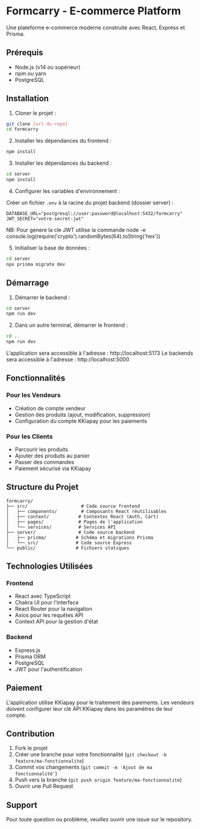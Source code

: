 # Formcarry - E-commerce Platform

Une plateforme e-commerce moderne construite avec React, Express et Prisma.

## Prérequis

- Node.js (v14 ou supérieur)
- npm ou yarn
- PostgreSQL

## Installation

1. Cloner le projet :
```bash
git clone [url-du-repo]
cd formcarry
```

2. Installer les dépendances du frontend :
```bash
npm install
```

3. Installer les dépendances du backend :
```bash
cd server
npm install
```

4. Configurer les variables d'environnement :

Créer un fichier `.env` à la racine du projet backend (dossier server) :
```env
DATABASE_URL="postgresql://user:password@localhost:5432/formcarry"
JWT_SECRET="votre-secret-jwt"
```
NB: Pour genere la cle JWT utilise la commande
  node -e console.log(require('crypto').randomBytes(64).toString('hex'))

5. Initialiser la base de données :
```bash
cd server
npx prisma migrate dev
```

## Démarrage

1. Démarrer le backend :
```bash
cd server
npm run dev
```

2. Dans un autre terminal, démarrer le frontend :
```bash
cd ..
npm run dev
```

L'application sera accessible à l'adresse : http://localhost:5173
Le backends sera accessible à l'adresse : http://localhost:5000

## Fonctionnalités

### Pour les Vendeurs
- Création de compte vendeur
- Gestion des produits (ajout, modification, suppression)
- Configuration du compte KKiapay pour les paiements

### Pour les Clients
- Parcourir les produits
- Ajouter des produits au panier
- Passer des commandes
- Paiement sécurisé via KKiapay

## Structure du Projet

```
formcarry/
├── src/                    # Code source frontend
│   ├── components/         # Composants React réutilisables
│   ├── context/           # Contextes React (Auth, Cart)
│   ├── pages/             # Pages de l'application
│   └── services/          # Services API
├── server/                # Code source backend
│   ├── prisma/           # Schéma et migrations Prisma
│   └── src/              # Code source Express
└── public/               # Fichiers statiques
```

## Technologies Utilisées

### Frontend
- React avec TypeScript
- Chakra UI pour l'interface
- React Router pour la navigation
- Axios pour les requêtes API
- Context API pour la gestion d'état

### Backend
- Express.js
- Prisma ORM
- PostgreSQL
- JWT pour l'authentification

## Paiement

L'application utilise KKiapay pour le traitement des paiements. Les vendeurs doivent configurer leur clé API KKiapay dans les paramètres de leur compte.

## Contribution

1. Fork le projet
2. Créer une branche pour votre fonctionnalité (`git checkout -b feature/ma-fonctionnalite`)
3. Commit vos changements (`git commit -m 'Ajout de ma fonctionnalité'`)
4. Push vers la branche (`git push origin feature/ma-fonctionnalite`)
5. Ouvrir une Pull Request

## Support

Pour toute question ou problème, veuillez ouvrir une issue sur le repository.
